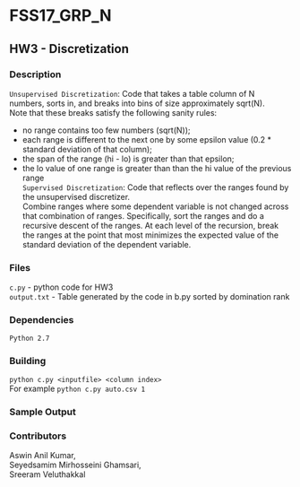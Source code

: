 # FSS17_GRP_N
## HW3 - Discretization

### Description
`Unsupervised Discretization`: Code that takes a table column of N numbers, sorts in, and breaks into bins of size approximately sqrt(N).   
Note that these breaks satisfy the following sanity rules:  
- no range contains too few numbers (sqrt(N));  
- each range is different to the next one by some epsilon value (0.2 * standard deviation of that column);
- the span of the range (hi - lo) is greater than that epsilon;  
- the lo value of one range is greater than than the hi value of the previous range  
`Supervised Discretization`: Code that reflects over the ranges found by the unsupervised discretizer.  
Combine ranges where some dependent variable is not changed across that combination of ranges. Specifically, sort the ranges and do a recursive descent of the ranges. At each level of the recursion, break the ranges at the point that most minimizes the expected value of the standard deviation of the dependent variable.

### Files
`c.py` - python code for HW3   
`output.txt` - Table generated by the code in b.py sorted by domination rank  

### Dependencies
`Python 2.7`

### Building
`python c.py <inputfile> <column index>`  
For example `python c.py auto.csv 1`  

### Sample Output
 

### Contributors
Aswin Anil Kumar,  
Seyedsamim Mirhosseini Ghamsari,  
Sreeram Veluthakkal
